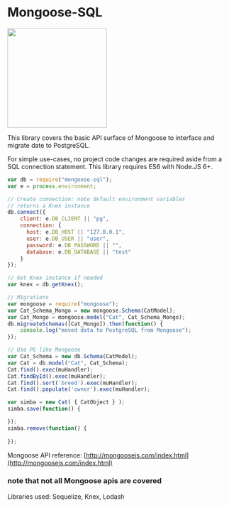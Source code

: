 # Mongoose-SQL

<img height="224px" src = "http://t10.deviantart.net/l0aLpKFx8pPp4COINIGMRXIVWuQ=/fit-in/700x350/filters:fixed_height(100,100):origin()/pre05/503a/th/pre/f/2014/341/1/5/rikki_tikki_tavi_by_hidde99-d88zxp6.png"/>

This library covers the basic API surface of Mongoose to interface and migrate date to PostgreSQL.

For simple use-cases, no project code changes are required aside from a SQL connection statement. This library requires ES6 with Node.JS 6+.

```js
var db = require("mongoose-sql");
var e = process.environment;

// Create connection: note default environment variables
// returns a Knex instance
db.connect({
    client: e.DB_CLIENT || "pg",
    connection: {
      host: e.DB_HOST || "127.0.0.1",
      user: e.DB_USER || "user",
      password: e.DB_PASSWORD || "",
      database: e.DB_DATABASE || "test"
    }
});

// Get Knex instance if needed
var knex = db.getKnex();

// Migrations
var mongoose = require("mongoose");
var Cat_Schema_Mongo = new mongoose.Schema(CatModel);
var Cat_Mongo = mongoose.model("Cat", Cat_Schema_Mongo);
db.migreateSchemas([Cat_Mongo]).then(function() {
    console.log("moved data to PostgreSQL from Mongoose");
});

// Use PG like Mongoose
var Cat_Schema = new db.Schema(CatModel);
var Cat = db.model("Cat", Cat_Schema);
Cat.find().exec(muHandler);
Cat.findById().exec(muHandler);
Cat.find().sort('breed').exec(muHandler);
Cat.find().populate('owner').exec(muHandler);

var simba = new Cat( { CatObject } );
simba.save(function() {

});
simba.remove(function() {
    
});
```

Mongoose API reference:
[http://mongoosejs.com/index.html](http://mongoosejs.com/index.html)
### note that not all Mongoose apis are covered

Libraries used: Sequelize, Knex, Lodash